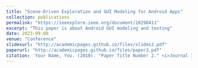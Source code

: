 ```yaml
---
title: "Scene-Driven Exploration and GUI Modeling for Android Apps"
collection: publications
permalink: "https://ieeexplore.ieee.org/document/10298411"
excerpt: "This paper is about Android GUI modeling and testing"
date: 2023-09-08
venue: "Conference"
slidesurl: "http://academicpages.github.io/files/slides2.pdf"
paperurl: "http://academicpages.github.io/files/paper2.pdf"
citation: 'Your Name, You. (2010). "Paper Title Number 2." <i>Journal 1</i>. 1(2).'
---
```

